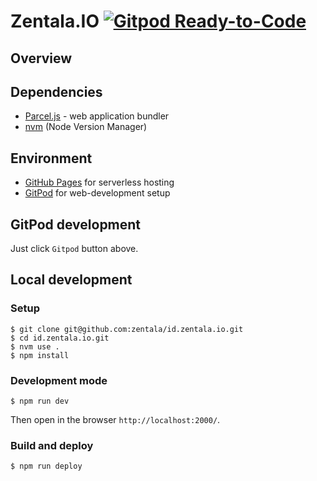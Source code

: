 # Zentala.IO [![Gitpod Ready-to-Code](https://img.shields.io/badge/Gitpod-ready--to--code-blue?logo=gitpod)](https://gitpod.io/#https://github.com/zentala/id.zentala.io)

## Overview
## Dependencies
* [Parcel.js](https://parceljs.org/) - web application bundler
* [nvm](https://github.com/nvm-sh/nvm) (Node Version Manager)

## Environment
* [GitHub Pages](https://pages.github.com/) for serverless hosting
* [GitPod](https://www.gitpod.io/) for web-development setup

## GitPod development
Just click `Gitpod` button above.

## Local development
### Setup
```
$ git clone git@github.com:zentala/id.zentala.io.git
$ cd id.zentala.io.git
$ nvm use .
$ npm install
```

### Development mode
```
$ npm run dev
```
Then open in the browser `http://localhost:2000/`.

### Build and deploy
```
$ npm run deploy
```
